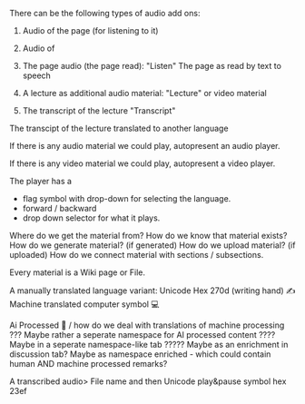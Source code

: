 


There can be the following types of audio add ons:

1) Audio of the page (for listening to it)
2) Audio of 

  


1) The page audio (the page read):           "Listen"
The page as read by text to speech

2) A lecture as additional audio material:   "Lecture"
or video material

3) The transcript of the lecture              "Transcript"

The transcipt of the lecture translated
to another language




If there is any audio material we could play, autopresent an audio player.


If there is any video material we could play, autopresent a video player.

The player has a 
* flag symbol with drop-down for selecting the language.
* forward / backward
* drop down selector for what it plays.

 

Where do we get the material from?
How do we know that material exists?
How do we generate material? (if generated)
How do we upload material? (if uploaded)
How do we connect material with sections / subsections.




Every material is a Wiki page or File.

A manually translated language variant:  Unicode Hex 270d  (writing hand) ✍
Machine translated   computer symbol 💻

Ai Processed   🤖  / how do we deal with translations of machine processing ??? Maybe rather a seperate namespace for AI processed content ???? Maybe in a seperate namespace-like tab ?????
   Maybe as an enrichment in discussion tab?  Maybe as namespace enriched - which could contain human AND machine processed remarks?


A transcribed audio> File name and then Unicode play&pause symbol hex 23ef














